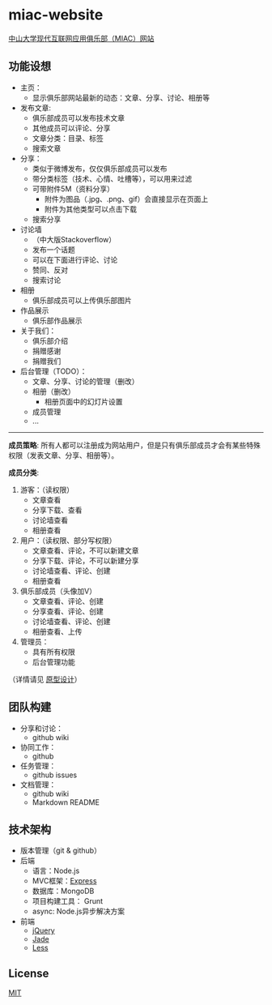 miac-website
=======================

[中山大学现代互联网应用俱乐部（MIAC）网站](http://sysumiac.com)


## 功能设想
* 主页：
	* 显示俱乐部网站最新的动态：文章、分享、讨论、相册等
* 发布文章: 
	* 俱乐部成员可以发布技术文章
	* 其他成员可以评论、分享
	* 文章分类：目录、标签
	* 搜索文章
* 分享：
	* 类似于微博发布，仅仅俱乐部成员可以发布
	* 带分类标签（技术、心情、吐槽等），可以用来过滤
	* 可带附件5M（资料分享）
 	 	* 附件为图品（.jpg、.png、gif）会直接显示在页面上
 	 	* 附件为其他类型可以点击下载
 	* 搜索分享
* 讨论墙
	* （中大版Stackoverflow）
	* 发布一个话题
	* 可以在下面进行评论、讨论
	* 赞同、反对
	* 搜索讨论
* 相册
	* 俱乐部成员可以上传俱乐部图片
* 作品展示
	* 俱乐部作品展示
* 关于我们：
	* 俱乐部介绍
	* 捐赠感谢
	* 捐赠我们
* 后台管理（TODO）：
	* 文章、分享、讨论的管理（删改）
	* 相册（删改）
		* 相册页面中的幻灯片设置
	* 成员管理
	* ...

* * *
**成员策略**: 所有人都可以注册成为网站用户，但是只有俱乐部成员才会有某些特殊权限（发表文章、分享、相册等）。

**成员分类**:

1. 游客：（读权限）
	* 文章查看
	* 分享下载、查看
	* 讨论墙查看
	* 相册查看
2. 用户：（读权限、部分写权限）
	* 文章查看、评论，不可以新建文章
	* 分享下载、评论，不可以新建分享
	* 讨论墙查看、评论、创建
	* 相册查看
3. 俱乐部成员（头像加V）
	* 文章查看、评论、创建
	* 分享查看、评论、创建
	* 讨论墙查看、评论、创建
	* 相册查看、上传
4. 管理员：
	* 具有所有权限
	* 后台管理功能

（详情请见 [原型设计](https://github.com/sysumiac/miac-website/tree/develop/prototype)）


## 团队构建
* 分享和讨论：
	* github wiki
* 协同工作：
	* github
* 任务管理：
	* github issues
* 文档管理：
	* github wiki
	* Markdown README

## 技术架构
* 版本管理（git & github）
* 后端
	* 语言：Node.js
	* MVC框架：[Express](http://expressjs.com/)
	* 数据库：MongoDB
    * 项目构建工具： Grunt
    * async: Node.js异步解决方案
* 前端
	* [jQuery](http://www.jquery.com)
	* [Jade](http://jade-lang.com/)
    * [Less](http://lesscss.org/)

## License
[MIT](http://mutedsolutions.mit-license.org/)
